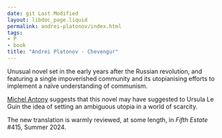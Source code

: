 ```yaml
---
date: git Last Modified
layout: libdoc_page.liquid
permalink: andrei-platonov/index.html
tags:
- P
- book
title: "Andrei Platonov - Chevengur"
---
```


Unusual novel set in the early years after the Russian revolution, and featuring a single impoverished community and its utopianising efforts to implement a naïve understanding of communism.</p>

<a href="https://translate.google.com/translate?depth=1&pto=aue&rurl=translate.google.co.uk&sl=fr&sp=nmt4&tl=en&u=http://www.acratie.eu/FTPUTOP/U3B-FERM.DOC">
Michel Antony</a> suggests that this novel may have suggested to Ursula Le Guin the idea of setting an ambiguous utopia in a world of scarcity.

The new translation is warmly reviewed, at some length, in _Fifth Estate_ #415, Summer 2024.